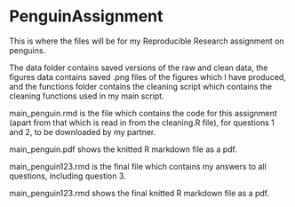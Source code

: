 # PenguinAssignment
This is where the files will be for my Reproducible Research assignment on penguins.

The data folder contains saved versions of the raw and clean data, the figures data contains saved .png files of the figures which I have produced, and the functions folder contains the cleaning script which contains the cleaning functions used in my main script.

main_penguin.rmd is the file which contains the code for this assignment (apart from that which is read in from the cleaning.R file), for questions 1 and 2, to be downloaded by my partner.

main_penguin.pdf shows the knitted R markdown file as a pdf.

main_penguin123.rmd is the final file which contains my answers to all questions, including question 3.

main_penguin123.rmd shows the final knitted R markdown file as a pdf.
